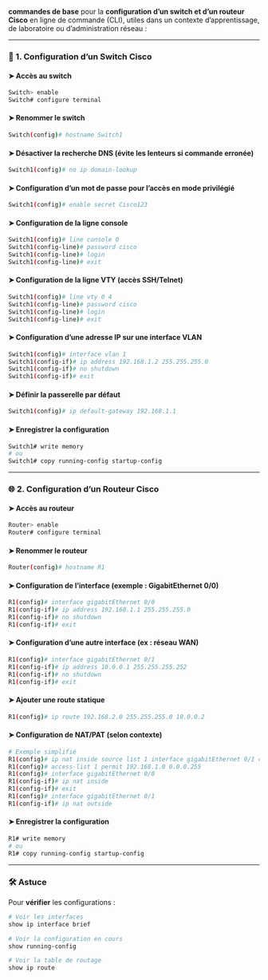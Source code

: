 **commandes de base** pour la **configuration d’un switch et d’un routeur Cisco** en ligne de commande (CLI), utiles dans un contexte d’apprentissage, de laboratoire ou d’administration réseau :

---

### 🔌 1. Configuration d’un **Switch Cisco**

#### ➤ Accès au switch
```bash
Switch> enable
Switch# configure terminal
```

#### ➤ Renommer le switch
```bash
Switch(config)# hostname Switch1
```

#### ➤ Désactiver la recherche DNS (évite les lenteurs si commande erronée)
```bash
Switch1(config)# no ip domain-lookup
```

#### ➤ Configuration d’un mot de passe pour l’accès en mode privilégié
```bash
Switch1(config)# enable secret Cisco123
```

#### ➤ Configuration de la ligne console
```bash
Switch1(config)# line console 0
Switch1(config-line)# password cisco
Switch1(config-line)# login
Switch1(config-line)# exit
```

#### ➤ Configuration de la ligne VTY (accès SSH/Telnet)
```bash
Switch1(config)# line vty 0 4
Switch1(config-line)# password cisco
Switch1(config-line)# login
Switch1(config-line)# exit
```

#### ➤ Configuration d’une adresse IP sur une interface VLAN
```bash
Switch1(config)# interface vlan 1
Switch1(config-if)# ip address 192.168.1.2 255.255.255.0
Switch1(config-if)# no shutdown
Switch1(config-if)# exit
```

#### ➤ Définir la passerelle par défaut
```bash
Switch1(config)# ip default-gateway 192.168.1.1
```

#### ➤ Enregistrer la configuration
```bash
Switch1# write memory
# ou
Switch1# copy running-config startup-config
```

---

### 🌐 2. Configuration d’un **Routeur Cisco**

#### ➤ Accès au routeur
```bash
Router> enable
Router# configure terminal
```

#### ➤ Renommer le routeur
```bash
Router(config)# hostname R1
```

#### ➤ Configuration de l’interface (exemple : GigabitEthernet 0/0)
```bash
R1(config)# interface gigabitEthernet 0/0
R1(config-if)# ip address 192.168.1.1 255.255.255.0
R1(config-if)# no shutdown
R1(config-if)# exit
```

#### ➤ Configuration d’une autre interface (ex : réseau WAN)
```bash
R1(config)# interface gigabitEthernet 0/1
R1(config-if)# ip address 10.0.0.1 255.255.255.252
R1(config-if)# no shutdown
R1(config-if)# exit
```

#### ➤ Ajouter une route statique
```bash
R1(config)# ip route 192.168.2.0 255.255.255.0 10.0.0.2
```

#### ➤ Configuration de NAT/PAT (selon contexte)
```bash
# Exemple simplifié
R1(config)# ip nat inside source list 1 interface gigabitEthernet 0/1 overload
R1(config)# access-list 1 permit 192.168.1.0 0.0.0.255
R1(config)# interface gigabitEthernet 0/0
R1(config-if)# ip nat inside
R1(config-if)# exit
R1(config)# interface gigabitEthernet 0/1
R1(config-if)# ip nat outside
```

#### ➤ Enregistrer la configuration
```bash
R1# write memory
# ou
R1# copy running-config startup-config
```

---

### 🛠️ Astuce
Pour **vérifier** les configurations :
```bash
# Voir les interfaces
show ip interface brief

# Voir la configuration en cours
show running-config

# Voir la table de routage
show ip route
```
